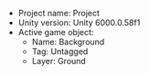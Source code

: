<!-- UNITY CODE ASSIST INSTRUCTIONS START -->
- Project name: Project
- Unity version: Unity 6000.0.58f1
- Active game object:
  - Name: Background
  - Tag: Untagged
  - Layer: Ground
<!-- UNITY CODE ASSIST INSTRUCTIONS END -->